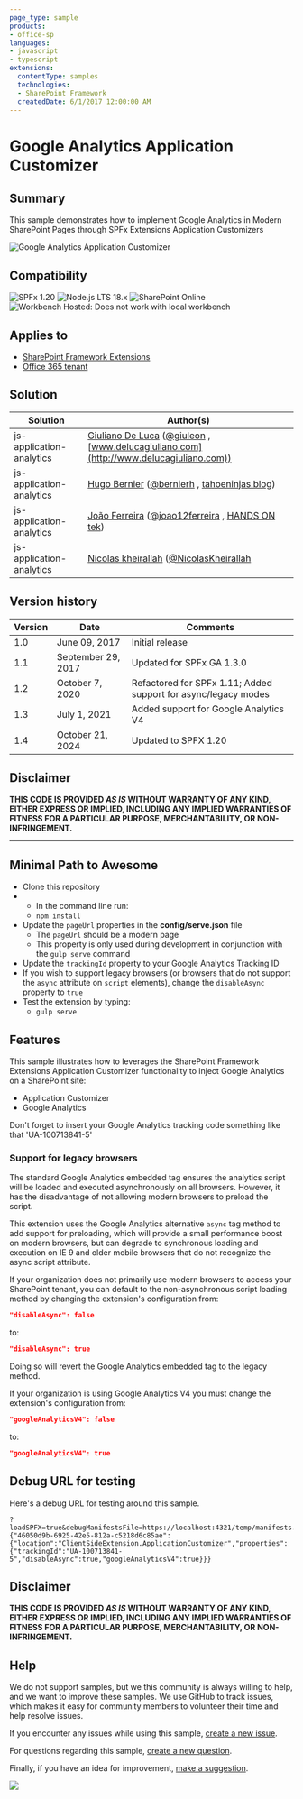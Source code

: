 ```yaml
---
page_type: sample
products:
- office-sp
languages:
- javascript
- typescript
extensions:
  contentType: samples
  technologies:
  - SharePoint Framework
  createdDate: 6/1/2017 12:00:00 AM
---
```

# Google Analytics Application Customizer

## Summary

This sample demonstrates how to implement Google Analytics in Modern SharePoint Pages through SPFx Extensions Application Customizers

![Google Analytics Application Customizer](./assets/js-application-google-analytics.gif)

## Compatibility

![SPFx 1.20](https://img.shields.io/badge/SPFx-1.20.0-green.svg) 
![Node.js LTS 18.x](https://img.shields.io/badge/Node.js-LTS%2018.x-green.svg) 
![SharePoint Online](https://img.shields.io/badge/SharePoint-Online-yellow.svg)
![Workbench Hosted: Does not work with local workbench](https://img.shields.io/badge/Workbench-Hosted-yellow.svg "Does not work with local workbench")

## Applies to

* [SharePoint Framework Extensions](https://dev.office.com/sharepoint/docs/spfx/extensions/overview-extensions)
* [Office 365 tenant](https://dev.office.com/sharepoint/docs/spfx/set-up-your-development-environment)

## Solution

Solution|Author(s)
--------|---------
js-application-analytics | [Giuliano De Luca](https://github.com/giuleon) ([@giuleon](https://twitter.com/giuleon) , [www.delucagiuliano.com](http://www.delucagiuliano.com))
js-application-analytics | [Hugo Bernier](https://github.com/hugoabernier) ([@bernierh](https://twitter.com/bernierh) , [tahoeninjas.blog](https://tahoeninjas.blog))
js-application-analytics | [João Ferreira](https://github.com/joaoferreira) ([@joao12ferreira](https://twitter.com/joao12ferreira) , [HANDS ON tek](https://sharepoint.handsontek.net))
js-application-analytics | [Nicolas kheirallah](https://github.com/NicolasKheirallah) ([@NicolasKheirallah](https://twitter.com/NicolasKheirallah)
## Version history

Version|Date|Comments
-------|----|--------
1.0|June 09, 2017|Initial release
1.1|September 29, 2017|Updated for SPFx GA 1.3.0
1.2|October 7, 2020|Refactored for SPFx 1.11; Added support for async/legacy modes
1.3|July 1, 2021|Added support for Google Analytics V4
1.4|October 21, 2024|Updated to SPFX 1.20

## Disclaimer

**THIS CODE IS PROVIDED *AS IS* WITHOUT WARRANTY OF ANY KIND, EITHER EXPRESS OR IMPLIED, INCLUDING ANY IMPLIED WARRANTIES OF FITNESS FOR A PARTICULAR PURPOSE, MERCHANTABILITY, OR NON-INFRINGEMENT.**

---

## Minimal Path to Awesome

- Clone this repository
- - In the command line run:
  - `npm install`
- Update the `pageUrl` properties in the **config/serve.json** file
  - The `pageUrl` should be a modern page
  - This property is only used during development in conjunction with the `gulp serve` command
- Update the `trackingId` property to your Google Analytics Tracking ID
- If you wish to support legacy browsers (or browsers that do not support the `async` attribute on `script` elements), change the `disableAsync` property to `true`
- Test the extension by typing:
    - `gulp serve`

## Features

This sample illustrates how to leverages the SharePoint Framework Extensions Application Customizer functionality to inject Google Analytics on a SharePoint site:

- Application Customizer
- Google Analytics

Don't forget to insert your Google Analytics tracking code something like that 'UA-100713841-5'

### Support for legacy browsers

The standard Google Analytics embedded tag ensures the analytics script will be loaded and executed asynchronously on all browsers. However, it has the disadvantage of not allowing modern browsers to preload the script.

This extension uses the Google Analytics alternative `async` tag method to add support for preloading, which will provide a small performance boost on modern browsers, but can degrade to synchronous loading and execution on IE 9 and older mobile browsers that do not recognize the async script attribute.

If your organization does not primarily use modern browsers to access your SharePoint tenant, you can default to the non-asynchronous script loading method by changing the extension's configuration from:

```json
"disableAsync": false
```
to:
```json
"disableAsync": true
```
Doing so will revert the Google Analytics embedded tag to the legacy method.

If your organization is using Google Analytics V4 you must change the extension's configuration from:

```json
"googleAnalyticsV4": false
```
to:
```json
"googleAnalyticsV4": true
```


## Debug URL for testing

Here's a debug URL for testing around this sample.

```
?loadSPFX=true&debugManifestsFile=https://localhost:4321/temp/manifests.js&customActions={"46050d9b-6925-42e5-812a-c5218d6c85ae":{"location":"ClientSideExtension.ApplicationCustomizer","properties":{"trackingId":"UA-100713841-5","disableAsync":true,"googleAnalyticsV4":true}}}
```

## Disclaimer
**THIS CODE IS PROVIDED *AS IS* WITHOUT WARRANTY OF ANY KIND, EITHER EXPRESS OR IMPLIED, INCLUDING ANY IMPLIED WARRANTIES OF FITNESS FOR A PARTICULAR PURPOSE, MERCHANTABILITY, OR NON-INFRINGEMENT.**

## Help

We do not support samples, but we this community is always willing to help, and we want to improve these samples. We use GitHub to track issues, which makes it easy for  community members to volunteer their time and help resolve issues.

If you encounter any issues while using this sample, [create a new issue](https://github.com/pnp/sp-dev-fx-extensions/issues/new?assignees=&labels=Needs%3A+Triage+%3Amag%3A%2Ctype%3Abug-suspected&template=bug-report.yml&sample=js-application-analytics&authors=@giuleon%20@hugoabernier%20@joaoferreira&title=js-application-analytics%20-%20).

For questions regarding this sample, [create a new question](https://github.com/pnp/sp-dev-fx-extensions/issues/new?assignees=&labels=Needs%3A+Triage+%3Amag%3A%2Ctype%3Abug-suspected&template=question.yml&sample=js-application-analytics&authors=@giuleon%20@hugoabernier%20@joaoferreira&title=js-application-analytics%20-%20).

Finally, if you have an idea for improvement, [make a suggestion](https://github.com/pnp/sp-dev-fx-extensions/issues/new?assignees=&labels=Needs%3A+Triage+%3Amag%3A%2Ctype%3Abug-suspected&template=suggestion.yml&sample=js-application-analytics&authors=@giuleon%20@hugoabernier%20@joaoferreira&title=js-application-analytics%20-%20).



<img src="https://m365-visitor-stats.azurewebsites.net/sp-dev-fx-extensions/samples/js-application-analytics" />
